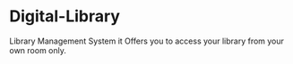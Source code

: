 # Digital-Library
Library Management System it Offers  you to access your library from your own room only.
